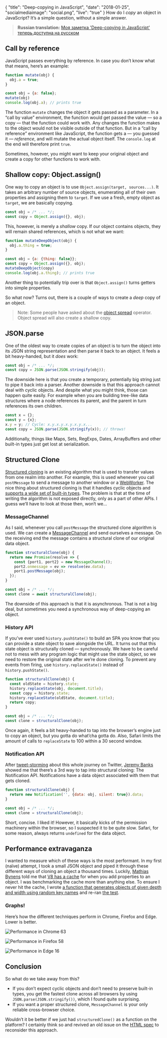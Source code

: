 {
  "title": "Deep-copying in JavaScript",
  "date": "2018-01-25",
  "socialmediaimage": "social.png",
  "live": "true"
}
How do I _copy_ an object in JavaScript? It’s a simple question, without a simple answer.
<!--more-->

> **Russian translation:** <a href="http://howtorecover.me/glubokoe-kopirovanie-v-javascript">Моя заметка 'Deep-copying in JavaScript' теперь доступна на русском</a>

## Call by reference
JavaScript passes everything by reference. In case you don’t know what that means, here’s an example:

```js
function mutate(obj) {
  obj.a = true;
}

const obj = {a: false};
mutate(obj)
console.log(obj.a); // prints true
```

The function `mutate` changes the object it gets passed as a parameter. In a “call by value” environment, the function would get passed the value — so a copy — that the function could work with. Any changes the function makes to the object would not be visible outside of that function. But in a “call by reference” environment like JavaScript, the function gets a — you guessed it — _reference_, and will mutate the actual object itself. The `console.log` at the end will therefore print `true`.

Sometimes, however, you might want to keep your original object and create a copy for other functions to work with.

## Shallow copy: Object.assign()

One way to copy an object is to use `Object.assign(target, sources...)`. It takes an arbitrary number of source objects, enumerating all of their own properties and assigning them to `target`. If we use a fresh, empty object as `target`, we are basically copying.

```js
const obj = /* ... */;
const copy = Object.assign({}, obj);
```

This, however, is merely a _shallow_ copy. If our object contains objects, they will remain shared references, which is not what we want:

```js
function mutateDeepObject(obj) {
  obj.a.thing = true;
}

const obj = {a: {thing: false}};
const copy = Object.assign({}, obj);
mutateDeepObject(copy)
console.log(obj.a.thing); // prints true
```

Another thing to potentially trip over is that `Object.assign()` turns getters into simple properties.

So what now? Turns out, there is a couple of ways to create a _deep_ copy of an object.

> Note: Some people have asked about the [object spread] operator. Object spread will also create a shallow copy.

## JSON.parse

One of the oldest way to create copies of an object is to turn the object into its JSON string representation and then parse it back to an object. It feels a bit heavy-handed, but it _does_ work:

```js
const obj = /* ... */;
const copy = JSON.parse(JSON.stringify(obj));
```

The downside here is that you create a temporary, potentially big string just to pipe it back into a parser. Another downside is that this approach cannot deal with cyclic objects. And despite what you might think, those can happen quite easily. For example when you are building tree-like data structures where a node references its parent, and the parent in turn references its own children.

```js
const x = {};
const y = {x};
x.y = y; // Cycle: x.y.x.y.x.y.x.y.x...
const copy = JSON.parse(JSON.stringify(x)); // throws!
```

Additionally, things like Maps, Sets, RegExps, Dates, ArrayBuffers and other built-in types just get lost at serialization.

## Structured Clone

[Structured cloning][Structured clone] is an existing algorithm that is used to transfer values from one realm into another. For example, this is used whenever you call `postMessage` to send a message to another window or a [WebWorker]. The nice thing about structured cloning is that it handles cyclic objects and [supports a wide set of built-in types][Structured clone supported types]. The problem is that at the time of writing the algorithm is not exposed directly, only as a part of other APIs. I guess we’ll have to look at those then, won‘t we…

### MessageChannel
As I said, whenever you call `postMessage` the structured clone algorithm is used. We can create a [MessageChannel] and send ourselves a message. On the receiving end the message contains a structural clone of our original data object.

```js
function structuralClone(obj) {
  return new Promise(resolve => {
    const {port1, port2} = new MessageChannel();
    port2.onmessage = ev => resolve(ev.data);
    port1.postMessage(obj);
  });
}

const obj = /* ... */;
const clone = await structuralClone(obj);
```

The downside of this approach is that it is asynchronous. That is not a big deal, but sometimes you need a synchronous way of deep-copying an object.

### History API
If you’ve ever used `history.pushState()` to build an SPA you know that you can provide a state object to save alongside the URL. It turns out that this state object is structurally cloned — synchronously. We have to be careful not to mess with any program logic that might use the state object, so we need to restore the original state after we’re done cloning. To prevent any events from firing, use `history.replaceState()` instead of `history.pushState()`.

```js
function structuralClone(obj) {
  const oldState = history.state;
  history.replaceState(obj, document.title);
  const copy = history.state;
  history.replaceState(oldState, document.title);
  return copy;
}

const obj = /* ... */;
const clone = structuralClone(obj);
```

Once again, it feels a bit heavy-handed to tap into the browser’s engine just to copy an object, but you gotta do what’cha gotta do. Also, Safari limits the amount of calls to `replaceState` to 100 within a 30 second window.

### Notification API
After [tweet-storming][tweetstorm] about this whole journey on Twitter, [Jeremy Banks] showed me that there’s a 3rd way to tap into structural cloning: The Notification API. Notifications have a data object associated with them that gets cloned.

```js
function structuralClone(obj) {
  return new Notification('', {data: obj, silent: true}).data;
}

const obj = /* ... */;
const clone = structuralClone(obj);
```

Short, concise. I liked it! However, it basically kicks of the permission machinery within the browser, so I suspected it to be quite slow. Safari, for some reason, always returns `undefined` for the data object.

## Performance extravaganza
I wanted to measure which of these ways is the most performant. In my first (naïve) attempt, I took a small JSON object and piped it through these different ways of cloning an object a thousand times. Luckily, [Mathias Bynens] told me that [V8 has a cache][Fast properties] for when you add properties to an object. I was benchmarking the cache more than anything else. To ensure I never hit the cache, I wrote [a function that generates objects of given depth and width using random key names][randomObject] and re-ran [the test][deep-copy-median].

### Graphs!
Here’s how the different techniques perform in Chrome, Firefox and Edge. Lower is better.

![Performance in Chrome 63](chrome.png)

![Performance in Firefox 58](firefox.png)

![Performance in Edge 16](edge.png)

## Conclusion

So what do we take away from this?

- If you don’t expect cyclic objects and don’t need to preserve built-in types, you get the fastest clone across all browsers by using `JSON.parse(JSON.stringify())`, which I found quite surprising.
- If you want a proper structured clone, `MessageChannel` is your only reliable cross-browser choice.

Wouldn’t it be better if we just had `structuredClone()` as a function on the platform? I certainly think so and revived an old issue on the [HTML spec][HTML spec issue] to reconsider this approach.

[Structured clone]: https://html.spec.whatwg.org/multipage/structured-data.html#structuredserializeinternal
[WebWorker]: https://developer.mozilla.org/en-US/docs/Web/API/Web_Workers_API/Using_web_workers
[MessageChannel]: https://developer.mozilla.org/en-US/docs/Web/API/MessageChannel/MessageChannel
[Structured clone supported types]: https://developer.mozilla.org/en-US/docs/Web/API/Web_Workers_API/Structured_clone_algorithm#Supported_types
[Jeremy Banks]: https://twitter.com/jeremyBanks/status/956053793875087361
[tweetstorm]: https://twitter.com/DasSurma/status/955484341358022657
[Fast properties]: https://v8project.blogspot.co.uk/2017/08/fast-properties.html
[Mathias Bynens]: https://twitter.com/mathias
[randomObject]: https://gist.github.com/surma/d473bc68902984e6ade4fbe34ed55c3c
[deep-copy-median]: https://deep-copy-median.glitch.me/
[Fremy tweet]: https://twitter.com/FremyCompany/status/955597721037164549
[HTML spec issue]: https://github.com/whatwg/html/issues/793
[object spread]: https://developer.mozilla.org/en-US/docs/Web/JavaScript/Reference/Operators/Spread_operator
